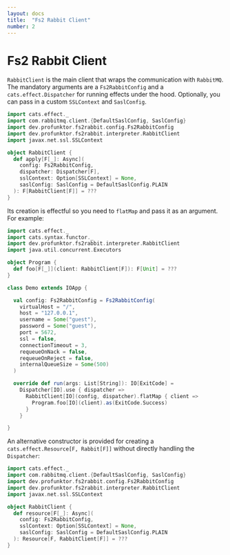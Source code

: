 ```yaml
---
layout: docs
title:  "Fs2 Rabbit Client"
number: 2
---
```


# Fs2 Rabbit Client

`RabbitClient` is the main client that wraps the communication  with `RabbitMQ`. The mandatory arguments are a `Fs2RabbitConfig` and a `cats.effect.Dispatcher` for running effects under the hood. Optionally, you can pass in a custom `SSLContext` and `SaslConfig`.

```scala mdoc:silent
import cats.effect._
import com.rabbitmq.client.{DefaultSaslConfig, SaslConfig}
import dev.profunktor.fs2rabbit.config.Fs2RabbitConfig
import dev.profunktor.fs2rabbit.interpreter.RabbitClient
import javax.net.ssl.SSLContext

object RabbitClient {
  def apply[F[_]: Async](
    config: Fs2RabbitConfig,
    dispatcher: Dispatcher[F],
    sslContext: Option[SSLContext] = None,
    saslConfig: SaslConfig = DefaultSaslConfig.PLAIN
  ): F[RabbitClient[F]] = ???
}
```

Its creation is effectful so you need to `flatMap` and pass it as an argument. For example:

```scala mdoc:silent
import cats.effect._
import cats.syntax.functor._
import dev.profunktor.fs2rabbit.interpreter.RabbitClient
import java.util.concurrent.Executors

object Program {
  def foo[F[_]](client: RabbitClient[F]): F[Unit] = ???
}

class Demo extends IOApp {

  val config: Fs2RabbitConfig = Fs2RabbitConfig(
    virtualHost = "/",
    host = "127.0.0.1",
    username = Some("guest"),
    password = Some("guest"),
    port = 5672,
    ssl = false,
    connectionTimeout = 3,
    requeueOnNack = false,
    requeueOnReject = false,
    internalQueueSize = Some(500)
  )

  override def run(args: List[String]): IO[ExitCode] =
    Dispatcher[IO].use { dispatcher =>
      RabbitClient[IO](config, dispatcher).flatMap { client =>
        Program.foo[IO](client).as(ExitCode.Success)
      }
    }

}
```

An alternative constructor is provided for creating a `cats.effect.Resource[F, Rabbit[F]]` without directly handling the `Dispatcher`:

```scala mdoc:silent
import cats.effect._
import com.rabbitmq.client.{DefaultSaslConfig, SaslConfig}
import dev.profunktor.fs2rabbit.config.Fs2RabbitConfig
import dev.profunktor.fs2rabbit.interpreter.RabbitClient
import javax.net.ssl.SSLContext

object RabbitClient {
  def resource[F[_]: Async](
    config: Fs2RabbitConfig,
    sslContext: Option[SSLContext] = None,
    saslConfig: SaslConfig = DefaultSaslConfig.PLAIN
  ): Resource[F, RabbitClient[F]] = ???
}
```
